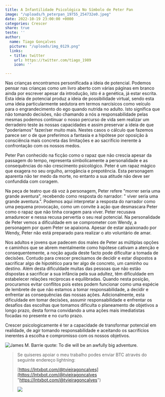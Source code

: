 ```yaml
---
title: A Infantilidade Psicológica No Símbolo de Peter Pan
image: "/uploads/h_peterpan_19755_254732e0.jpeg"
date: 2022-10-19 23:00:00 +0000
categories: Crescer
share: true
teste: ''
author:
  name: Tiago Gonçalves
  picture: "/uploads/img_0129.png"
  links:
  - title: twitter
    url: https://twitter.com/tiago_1989
    icon: ''

---
```

Nas crianças encontramos personificada a ideia de potencial. Podemos pensar nas crianças como um livro aberto com várias páginas em branco ainda por escrever apesar da introdução, isto é a genética, já estar escrita. Esta ideia de potencial produz a ideia de possibilidade virtual, sendo esta uma ideia particularmente sedutora em termos narcísicos como veículo para o engrandecimento do ego quando nutrida no adulto. Isto significa que não tomando decisões, não chamando a nós a responsabilidade pelas mesmas podemos continuar o nosso percurso de vida sem realizar um derradeiro teste às nossas capacidades e assim preservar a ideia de que "poderíamos" fazer/ser muito mais. Nestes casos o cálculo que fazemos parece ser o de que preferimos a fantasia e a hipótese por oposição à consciência mais concreta das limitações e ao sacrifício inerente à confrontação com os nossos medos.

Peter Pan conhecido na ficção como o rapaz que não crescia apesar da passagem do tempo, representa simbolicamente a personalidade e as consequências do não crescimento psicológico. Peter é um rapaz mágico que exagera no seu orgulho, arrogância e prepotência. Esta personagem aparenta não ter medo da morte, no entanto a sua atitude não deve ser confundida com coragem.

Na peça de teatro que dá voz à personagem, Peter refere "morrer seria uma grande aventura", recebendo como resposta do narrador: " viver seria uma grande aventura.". Podemos aqui interpretar a resposta do narrador como uma pequena provocação, como um convite à ação que desmascara Peter como o rapaz que não tinha coragem para viver. Peter recusava amadurecer e nessa recusa pervertia o seu real potencial. Na personalidade de Peter vemos a dificuldade em se comprometer com Wendy, a personagem por quem Peter se apaixona. Apesar de estar apaixonado por Wendy, Peter não está preparado para realizar o ato voluntário de amar.

Nos adultos e jovens que padecem dos males de Peter as múltiplas opções e caminhos que se abrem mentalmente como hipótese cativam a atenção e consequentemente, a noção aguda deste facto pode dificultar a tomada de decisões. Contudo para crescer precisamos de decidir e estar dispostos a sacrificar algo de hipotético para ter algo de concreto, um caminho ou destino. Além desta dificuldade muitas das pessoas que não estão dispostas a sacrificar a sua infância pela sua adultez, têm dificuldade em estabelecer relações recíprocas e equilibradas. Quando nesta posição, procuramos evitar conflitos pois estes podem funcionar como uma espécie de lembrete de que não estamos a tomar responsabilidade, a decidir e enfrentar as consequências das nossas ações. Adicionalmente, esta dificuldade em tomar decisões, assumir responsabilidade e enfrentar os desafios das escolhas que tomamos dificulta o planeamento de objetivos a longo prazo, desta forma convidando a uma ações mais imediatistas focadas no presente e no curto prazo.

Crescer psicologicamente é ter a capacidade de transformar potencial em realidade, de agir  tomando responsabilidade e aceitando os sacrifícios inerentes á escolha e compromisso com os nossos objetivos.

![James M. Barrie quote: To die will be an awfully big adventure.](https://www.azquotes.com/picture-quotes/quote-to-die-will-be-an-awfully-big-adventure-james-m-barrie-1-90-72.jpg)

> Se quiseres apoiar o meu trabalho podes enviar BTC através do seguinte endereço lightning:
>
> [https://lntxbot.com/@tvieiragoncalves](https://lntxbot.com/@tvieiragoncalves "https://lntxbot.com/@tvieiragoncalves")
>
> ![](https://i.imgur.com/v8i5Xd3.png)